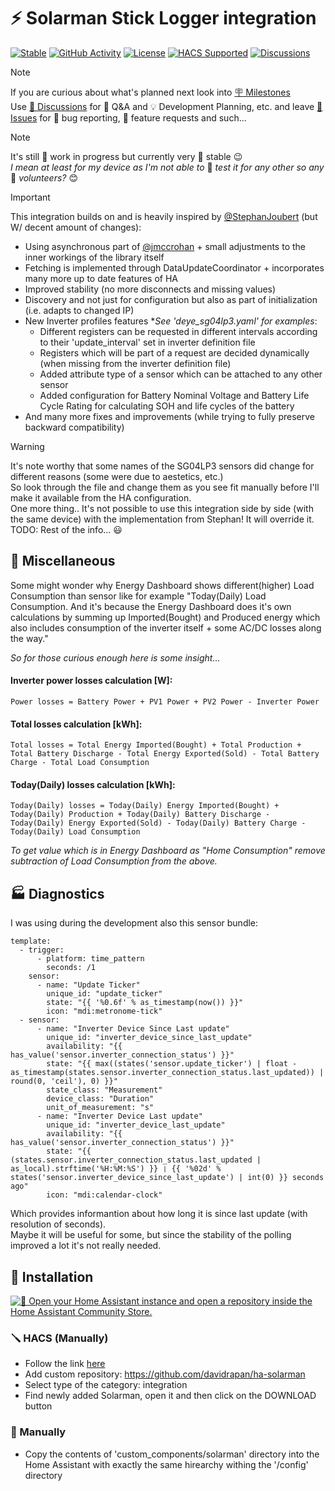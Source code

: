# ⚡ Solarman Stick Logger integration

[![Stable](https://img.shields.io/github/release/davidrapan/ha-solarman.svg)](https://github.com/davidrapan/ha-solarman/releases/latest)
[![GitHub Activity](https://img.shields.io/github/commit-activity/y/davidrapan/ha-solarman.svg?label=commits)](https://github.com/davidrapan/ha-solarman/commits/main)
[![License](https://img.shields.io/github/license/davidrapan/ha-solarman.svg)](LICENSE)
[![HACS Supported](https://img.shields.io/badge/HACS-Supported-green.svg)](https://github.com/custom-components/hacs)
[![Discussions](https://img.shields.io/badge/community-discussions-brightgreen.svg)](https://github.com/davidrapan/ha-solarman/discussions)

> [!NOTE]  
> If you are curious about what's planned next look into [🪧 Milestones](https://github.com/davidrapan/ha-solarman/milestones)  
> Use [💬 Discussions](https://github.com/davidrapan/ha-solarman/discussions) for 🙏 Q&A and 💡 Development Planning, etc. and leave [🚩 Issues](https://github.com/davidrapan/ha-solarman/issues) for 🐞 bug reporting, 🎁 feature requests and such...  

> [!NOTE]  
> It's still 🚧 work in progress but currently very 🐎 stable 😉  
> *I mean at least for my device as I'm not able to* 🧪 *test it for any other so any* 🧍 *volunteers?* 😊  

> [!IMPORTANT]  
> This integration builds on and is heavily inspired by [@StephanJoubert](https://github.com/StephanJoubert/home_assistant_solarman) (but W/ decent amount of changes):
> - Using asynchronous part of [@jmccrohan](https://github.com/jmccrohan/pysolarmanv5) + small adjustments to the inner workings of the library itself
> - Fetching is implemented through DataUpdateCoordinator + incorporates many more up to date features of HA
> - Improved stability (no more disconnects and missing values)
> - Discovery and not just for configuration but also as part of initialization (i.e. adapts to changed IP)
> - New Inverter profiles features **See 'deye_sg04lp3.yaml' for examples*:
>   - Different registers can be requested in different intervals according to their 'update_interval' set in inverter definition file
>   - Registers which will be part of a request are decided dynamically (when missing from the inverter definition file)
>   - Added attribute type of a sensor which can be attached to any other sensor
>   - Added configuration for Battery Nominal Voltage and Battery Life Cycle Rating for calculating SOH and life cycles of the battery  
> - And many more fixes and improvements (while trying to fully preserve backward compatibility)

> [!WARNING]  
> It's note worthy that some names of the SG04LP3 sensors did change for different reasons (some were due to aestetics, etc.)  
> So look through the file and change them as you see fit manually before I'll make it available from the HA configuration.  
> One more thing.. It's not possible to use this integration side by side (with the same device) with the implementation from Stephan! It will override it.  
> TODO: Rest of the info... 😃  

## 🚀 Miscellaneous

Some might wonder why Energy Dashboard shows different(higher) Load Consumption than sensor like for example "Today(Daily) Load Consumption. And it's because the Energy Dashboard does it's own calculations by summing up Imported(Bought) and Produced energy which also includes consumption of the inverter itself + some AC/DC losses along the way."  

_So for those curious enough here is some insight..._  

#### Inverter power losses calculation [W]:
```
Power losses = Battery Power + PV1 Power + PV2 Power - Inverter Power
```

#### Total losses calculation [kWh]:
```
Total losses = Total Energy Imported(Bought) + Total Production + Total Battery Discharge - Total Energy Exported(Sold) - Total Battery Charge - Total Load Consumption
```

#### Today(Daily) losses calculation [kWh]:
```
Today(Daily) losses = Today(Daily) Energy Imported(Bought) + Today(Daily) Production + Today(Daily) Battery Discharge - Today(Daily) Energy Exported(Sold) - Today(Daily) Battery Charge - Today(Daily) Load Consumption
```

_To get value which is in Energy Dashboard as "Home Consumption" remove subtraction of Load Consumption from the above._  

## 🏭 Diagnostics

I was using during the development also this sensor bundle:
```
template:
  - trigger:
      - platform: time_pattern
        seconds: /1
    sensor:
      - name: "Update Ticker"
        unique_id: "update_ticker"
        state: "{{ '%0.6f' % as_timestamp(now()) }}"
        icon: "mdi:metronome-tick"
  - sensor:
      - name: "Inverter Device Since Last update"
        unique_id: "inverter_device_since_last_update"
        availability: "{{ has_value('sensor.inverter_connection_status') }}"
        state: "{{ max((states('sensor.update_ticker') | float - as_timestamp(states.sensor.inverter_connection_status.last_updated)) | round(0, 'ceil'), 0) }}"
        state_class: "Measurement"
        device_class: "Duration"
        unit_of_measurement: "s"
      - name: "Inverter Device Last update"
        unique_id: "inverter_device_last_update"
        availability: "{{ has_value('sensor.inverter_connection_status') }}"
        state: "{{ (states.sensor.inverter_connection_status.last_updated | as_local).strftime('%H:%M:%S') }} ❘ {{ '%02d' % states('sensor.inverter_device_since_last_update') | int(0) }} seconds ago"
        icon: "mdi:calendar-clock"
```
Which provides informantion about how long it is since last update (with resolution of seconds).  
Maybe it will be useful for some, but since the stability of the polling improved a lot it's not really needed.  

## 🔨 Installation

[![🔌 Open your Home Assistant instance and open a repository inside the Home Assistant Community Store.](https://my.home-assistant.io/badges/hacs_repository.svg)](https://my.home-assistant.io/redirect/hacs_repository/?owner=davidrapan&repository=ha-solarman&category=integration)

### 🪛 HACS (Manually)
- Follow the link [here](https://hacs.xyz/docs/faq/custom_repositories/)
- Add custom repository: https://github.com/davidrapan/ha-solarman
- Select type of the category: integration
- Find newly added Solarman, open it and then click on the DOWNLOAD button

### 🔧 Manually
- Copy the contents of 'custom_components/solarman' directory into the Home Assistant with exactly the same hirearchy withing the '/config' directory